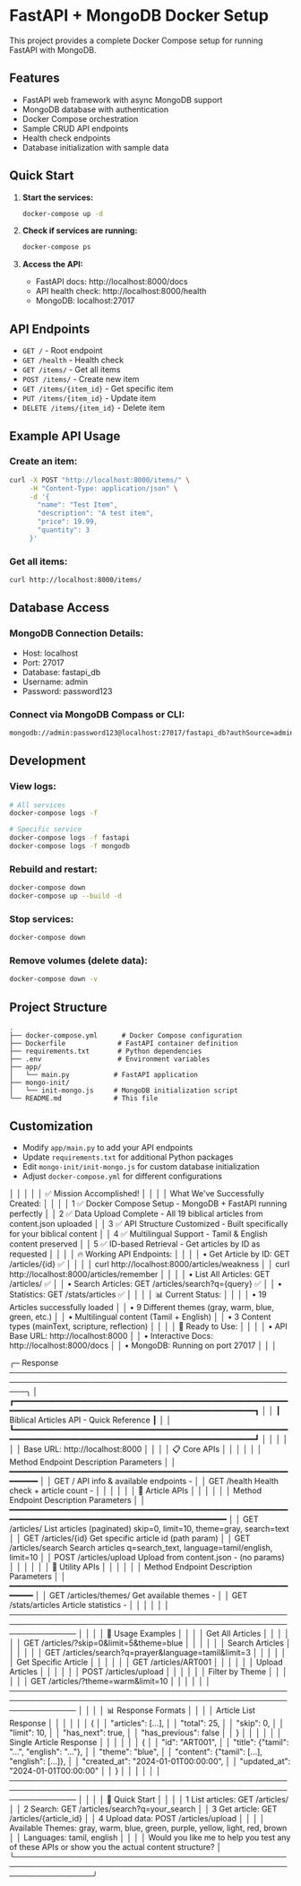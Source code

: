 # FastAPI + MongoDB Docker Setup

This project provides a complete Docker Compose setup for running FastAPI with MongoDB.

## Features

- FastAPI web framework with async MongoDB support
- MongoDB database with authentication
- Docker Compose orchestration
- Sample CRUD API endpoints
- Health check endpoints
- Database initialization with sample data

## Quick Start

1. **Start the services:**
   ```bash
   docker-compose up -d
   ```

2. **Check if services are running:**
   ```bash
   docker-compose ps
   ```

3. **Access the API:**
   - FastAPI docs: http://localhost:8000/docs
   - API health check: http://localhost:8000/health
   - MongoDB: localhost:27017

## API Endpoints

- `GET /` - Root endpoint
- `GET /health` - Health check
- `GET /items/` - Get all items
- `POST /items/` - Create new item
- `GET /items/{item_id}` - Get specific item
- `PUT /items/{item_id}` - Update item
- `DELETE /items/{item_id}` - Delete item

## Example API Usage

### Create an item:
```bash
curl -X POST "http://localhost:8000/items/" \
     -H "Content-Type: application/json" \
     -d '{
       "name": "Test Item",
       "description": "A test item",
       "price": 19.99,
       "quantity": 3
     }'
```

### Get all items:
```bash
curl http://localhost:8000/items/
```

## Database Access

### MongoDB Connection Details:
- Host: localhost
- Port: 27017
- Database: fastapi_db
- Username: admin
- Password: password123

### Connect via MongoDB Compass or CLI:
```bash
mongodb://admin:password123@localhost:27017/fastapi_db?authSource=admin
```

## Development

### View logs:
```bash
# All services
docker-compose logs -f

# Specific service
docker-compose logs -f fastapi
docker-compose logs -f mongodb
```

### Rebuild and restart:
```bash
docker-compose down
docker-compose up --build -d
```

### Stop services:
```bash
docker-compose down
```

### Remove volumes (delete data):
```bash
docker-compose down -v
```

## Project Structure

```
.
├── docker-compose.yml      # Docker Compose configuration
├── Dockerfile             # FastAPI container definition
├── requirements.txt       # Python dependencies
├── .env                   # Environment variables
├── app/
│   └── main.py           # FastAPI application
├── mongo-init/
│   └── init-mongo.js     # MongoDB initialization script
└── README.md             # This file
```

## Customization

- Modify `app/main.py` to add your API endpoints
- Update `requirements.txt` for additional Python packages
- Edit `mongo-init/init-mongo.js` for custom database initialization
- Adjust `docker-compose.yml` for different configurations


│                                                                                                              │
│                                                                                                              │
│                                           ✅ Mission Accomplished!                                           │
│                                                                                                              │
│                                       What We've Successfully Created:                                       │
│                                                                                                              │
│  1 ✅ Docker Compose Setup - MongoDB + FastAPI running perfectly                                             │
│  2 ✅ Data Upload Complete - All 19 biblical articles from content.json uploaded                             │
│  3 ✅ API Structure Customized - Built specifically for your biblical content                                │
│  4 ✅ Multilingual Support - Tamil & English content preserved                                               │
│  5 ✅ ID-based Retrieval - Get articles by ID as requested                                                   │
│                                                                                                              │
│                                          🔥 Working API Endpoints:                                           │
│                                                                                                              │
│  • Get Article by ID: GET /articles/{id} ✅                                                                  │
│                                                                                                              │
│     curl http://localhost:8000/articles/weakness                                                             │
│     curl http://localhost:8000/articles/remember                                                             │
│                                                                                                              │
│  • List All Articles: GET /articles/ ✅                                                                      │
│  • Search Articles: GET /articles/search?q={query} ✅                                                        │
│  • Statistics: GET /stats/articles ✅                                                                        │
│                                                                                                              │
│                                              📊 Current Status:                                              │
│                                                                                                              │
│  • 19 Articles successfully loaded                                                                           │
│  • 9 Different themes (gray, warm, blue, green, etc.)                                                        │
│  • Multilingual content (Tamil + English)                                                                    │
│  • 3 Content types (mainText, scripture, reflection)                                                         │
│                                                                                                              │
│                                               🚀 Ready to Use:                                               │
│                                                                                                              │
│  • API Base URL: http://localhost:8000                                                                       │
│  • Interactive Docs: http://localhost:8000/docs                                                              │
│  • MongoDB: Running on port 27017                                                                            │
│                                                                                                              │


<!-- API USAGE -->

╭─ Response ───────────────────────────────────────────────────────────────────────────────────────────────────────╮
│ ┏━━━━━━━━━━━━━━━━━━━━━━━━━━━━━━━━━━━━━━━━━━━━━━━━━━━━━━━━━━━━━━━━━━━━━━━━━━━━━━━━━━━━━━━━━━━━━━━━━━━━━━━━━━━━━━┓ │
│ ┃                                   Biblical Articles API - Quick Reference                                    ┃ │
│ ┗━━━━━━━━━━━━━━━━━━━━━━━━━━━━━━━━━━━━━━━━━━━━━━━━━━━━━━━━━━━━━━━━━━━━━━━━━━━━━━━━━━━━━━━━━━━━━━━━━━━━━━━━━━━━━━┛ │
│                                                                                                                  │
│                                                                                                                  │
│                                         Base URL: http://localhost:8000                                          │
│                                                                                                                  │
│                                                   📋 Core APIs                                                   │
│                                                                                                                  │
│                                                                                                                  │
│   Method   Endpoint   Description                      Parameters                                                │
│  ━━━━━━━━━━━━━━━━━━━━━━━━━━━━━━━━━━━━━━━━━━━━━━━━━━━━━━━━━━━━━━━━━                                               │
│   GET      /          API info & available endpoints   -                                                         │
│   GET      /health    Health check + article count     -                                                         │
│                                                                                                                  │
│                                                                                                                  │
│                                                 📖 Article APIs                                                  │
│                                                                                                                  │
│                                                                                                                  │
│   Method   Endpoint           Description                 Parameters                                             │
│  ━━━━━━━━━━━━━━━━━━━━━━━━━━━━━━━━━━━━━━━━━━━━━━━━━━━━━━━━━━━━━━━━━━━━━━━━━━━━━━━━━━━━━━━━━━━━━━━━━━━━━━━━━       │
│   GET      /articles/         List articles (paginated)   skip=0, limit=10, theme=gray, search=text              │
│   GET      /articles/{id}     Get specific article        id (path param)                                        │
│   GET      /articles/search   Search articles             q=search_text, language=tamil/english, limit=10        │
│   POST     /articles/upload   Upload from content.json    - (no params)                                          │
│                                                                                                                  │
│                                                                                                                  │
│                                                 🎨 Utility APIs                                                  │
│                                                                                                                  │
│                                                                                                                  │
│   Method   Endpoint            Description            Parameters                                                 │
│  ━━━━━━━━━━━━━━━━━━━━━━━━━━━━━━━━━━━━━━━━━━━━━━━━━━━━━━━━━━━━━━━━                                                │
│   GET      /articles/themes/   Get available themes   -                                                          │
│   GET      /stats/articles     Article statistics     -                                                          │
│                                                                                                                  │
│                                                                                                                  │
│ ──────────────────────────────────────────────────────────────────────────────────────────────────────────────── │
│                                                                                                                  │
│                                                🚀 Usage Examples                                                 │
│                                                                                                                  │
│                                                 Get All Articles                                                 │
│                                                                                                                  │
│                                                                                                                  │
│  GET /articles/?skip=0&limit=5&theme=blue                                                                        │
│                                                                                                                  │
│                                                                                                                  │
│                                                 Search Articles                                                  │
│                                                                                                                  │
│                                                                                                                  │
│  GET /articles/search?q=prayer&language=tamil&limit=3                                                            │
│                                                                                                                  │
│                                                                                                                  │
│                                               Get Specific Article                                               │
│                                                                                                                  │
│                                                                                                                  │
│  GET /articles/ART001                                                                                            │
│                                                                                                                  │
│                                                                                                                  │
│                                                 Upload Articles                                                  │
│                                                                                                                  │
│                                                                                                                  │
│  POST /articles/upload                                                                                           │
│                                                                                                                  │
│                                                                                                                  │
│                                                 Filter by Theme                                                  │
│                                                                                                                  │
│                                                                                                                  │
│  GET /articles/?theme=warm&limit=10                                                                              │
│                                                                                                                  │
│                                                                                                                  │
│ ──────────────────────────────────────────────────────────────────────────────────────────────────────────────── │
│                                                                                                                  │
│                                               📊 Response Formats                                                │
│                                                                                                                  │
│                                              Article List Response                                               │
│                                                                                                                  │
│                                                                                                                  │
│  {                                                                                                               │
│    "articles": [...],                                                                                            │
│    "total": 25,                                                                                                  │
│    "skip": 0,                                                                                                    │
│    "limit": 10,                                                                                                  │
│    "has_next": true,                                                                                             │
│    "has_previous": false                                                                                         │
│  }                                                                                                               │
│                                                                                                                  │
│                                                                                                                  │
│                                             Single Article Response                                              │
│                                                                                                                  │
│                                                                                                                  │
│  {                                                                                                               │
│    "id": "ART001",                                                                                               │
│    "title": {"tamil": "...", "english": "..."},                                                                  │
│    "theme": "blue",                                                                                              │
│    "content": {"tamil": [...], "english": [...]},                                                                │
│    "created_at": "2024-01-01T00:00:00",                                                                          │
│    "updated_at": "2024-01-01T00:00:00"                                                                           │
│  }                                                                                                               │
│                                                                                                                  │
│                                                                                                                  │
│ ──────────────────────────────────────────────────────────────────────────────────────────────────────────────── │
│                                                                                                                  │
│                                                  🎯 Quick Start                                                  │
│                                                                                                                  │
│  1 List articles: GET /articles/                                                                                 │
│  2 Search: GET /articles/search?q=your_search                                                                    │
│  3 Get article: GET /articles/{article_id}                                                                       │
│  4 Upload data: POST /articles/upload                                                                            │
│                                                                                                                  │
│ Available Themes: gray, warm, blue, green, purple, yellow, light, red, brown                                     │
│ Languages: tamil, english                                                                                        │
│                                                                                                                  │
│ Would you like me to help you test any of these APIs or show you the actual content structure?                   │
╰──────────────────────────────────────────────────────────────────────────────────────────────────────────────────╯
